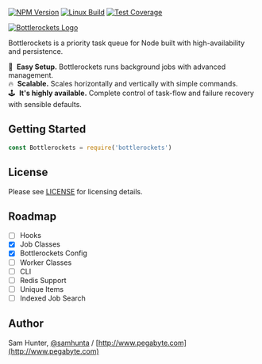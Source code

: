 [![NPM Version][npm-image]][npm-url]
[![Linux Build][travis-image]][travis-url]
[![Test Coverage][coveralls-image]][coveralls-url]

[![Bottlerockets Logo](https://cldup.com/WXo9ouZhmm.png)](https://bottlerockets.github.io/)

Bottlerockets is a priority task queue for Node built with high-availability and persistence.

💽&nbsp; **Easy Setup.** Bottlerockets runs background jobs with advanced management.
<br>
🔥&nbsp; **Scalable.** Scales horizontally and vertically with simple commands.
<br>
🕹&nbsp; **It's highly available.** Complete control of task-flow and failure recovery with sensible defaults.

Getting Started
-----------------

```js
const Bottlerockets = require('bottlerockets')
```

License
-----------------

Please see [LICENSE](https://github.com/bottlerockets/bottlerockets/blob/master/LICENSE) for licensing details.

Roadmap
-----------------

- [ ] Hooks
- [x] Job Classes
- [x] Bottlerockets Config
- [ ] Worker Classes
- [ ] CLI
- [ ] Redis Support
- [ ] Unique Items
- [ ] Indexed Job Search

Author
-----------------

Sam Hunter, [@samhunta](https://github.com/samhunta) / [http://www.pegabyte.com](http://www.pegabyte.com)

[travis-image]: https://travis-ci.org/bottlerockets/bottlerockets.svg?branch=master
[travis-url]: https://travis-ci.org/bottlerockets/bottlerockets
[coveralls-image]: https://img.shields.io/coveralls/bottlerockets/bottlerockets/master.svg
[coveralls-url]: https://coveralls.io/r/bottlerockets/bottlerockets?branch=master
[npm-image]: https://img.shields.io/npm/v/bottlerockets.svg
[npm-url]: https://npmjs.org/package/bottlerockets
